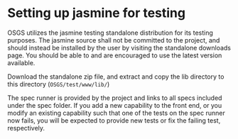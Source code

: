 # Setting up jasmine for testing

OSGS utilizes the jasmine testing standalone distribution for its testing purposes. The jasmine source shall not be
committed to the project, and should instead be installed by the user by visiting the standalone downloads page. You
should be able to and are encouraged to use the latest version available.

Download the standalone zip file, and extract and copy the lib directory to this directory (`OSGS/test/www/lib/`)

The spec runner is provided by the project and links to all specs included under the spec folder. If you add a new
capability to the front end, or you modify an existing capability such that one of the tests on the spec runner now
fails, you will be expected to provide new tests or fix the failing test, respectively.